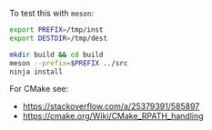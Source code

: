 To test this with `meson`:

```bash
export PREFIX=/tmp/inst
export DESTDIR=/tmp/dest

mkdir build && cd build
meson --prefix=$PREFIX ../src
ninja install
```

For CMake see:

* https://stackoverflow.com/a/25379391/585897
* https://cmake.org/Wiki/CMake_RPATH_handling